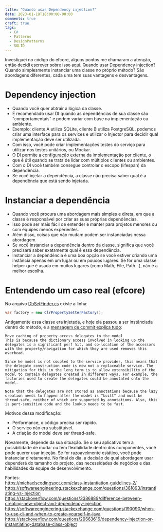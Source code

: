 ```yaml
---
title: "Quando usar Dependency injection?"
date: 2023-01-18T18:00:00-00:00
comments: true
craft: true
tags:
  - C#
  - Patterns
  - DesignPatterns
  - SOLID
---
```


Investiguei no código do efcore, alguns pontos me chamaram a atenção, então decidi escrever sobre isso aqui.
Quando usar Dependency injection? Quando simplesmente instanciar uma classe no próprio método?
São abordagens diferentes, cada uma tem suas vantagens e desvantagens.

# Dependency injection
- Quando você quer abtrair a lógica da classe.
- É recomendado usar DI quando as dependências de sua classe são "comportamentais" e podem variar com base na implementação ou ambiente.
- Exemplo: cliente A utiliza SQLite, cliente B utiliza PostgreSQL, podemos criar uma interface para os services e utilizar o Injector para decidir qual implementação deve ser utilizada.
- Com isso, você pode criar implementações testes do serviço para utilizar nos testes unitários, ou Mockar.
- O DI permite a configuração externa da implementação por cliente, o que é útil quando se trata de lidar com múltiplos clientes ou ambientes.
- Com o DI você também consegue controlar o escopo (lifespan) da dependência.
- Se você injetar a dependência, a classe não precisa saber qual é a dependência que está sendo injetada.

# Instanciar a dependência
- Quando você procura uma abordagem mais simples e direta, em que a classe é responsável por criar as suas próprias dependências.
- Isso pode ser mais fácil de entender e manter para projetos menores ou com equipes menos experientes.
- Além disso, coisas que não mudam podem ser instanciadas nessa abordagem.
- Se você instanciar a dependência dentro da classe, significa que você precisará saber exatamente qual é essa dependência.
- Instanciar a dependência é uma boa opção se você estiver criando uma instância apenas em um lugar ou em poucos lugares. Se for uma classe helper que é usada em muitos lugares (como Math, File, Path...), não é a melhor escolha.

# Entendendo um caso real (efcore)

No arquivo [DbSetFinder.cs](https://github.com/dotnet/efcore/blob/main/src/EFCore/Infrastructure/Internal/DbSetFinder.cs) existe a linha:
```csharp
var factory = new ClrPropertySetterFactory();
```

Antigamente essa classe era injetada, e hoje ela passou a ser instânciada dentro do método, e a [mensagem de commit explica tudo](https://github.com/dotnet/efcore/commit/b786b4614789e35986e7811fccc848ec543e428d):
```
Move caching of property access delegates to the model
This is because the dictionary access involved in looking up the delegates is a significant perf hit, and co-location of the accessors with the property/navigation for which they are used removes this overhead.

Since he model is not coupled to the service provider, this means that the delegate construction code is now not a replaceable service. The mitigation for this in the long term is to allow extensibility of the model to contain delegates created in different ways. For example, the factories used to create the delegates could be annotated onto the model.

Note that the delegates are not stored as annotations because the lazy creation needs to happen after the model is "built" and must be thread-safe, neither of which are supported by annotations. Also, this is pert-sensitive code and the lookup needs to be fast.
```

Motivos dessa modificação:
- Performance, o código precisa ser rápido.
- O serviço não era substituível.
- A criação do model deve ser thread-safe.

Novamente, depende da sua situação. Se o seu aplicativo tem a possibilidade de mudar ou tem flexibilidade dentro dos componentes, você pode querer usar injeção.
Se for razoavelmente estático, você pode instanciar diretamente.
No final do dia, a decisão de qual abordagem usar dependerá do tamanho do projeto, das necessidades de negócios e das habilidades da equipe de desenvolvimento.

Fontes: <br>
https://michaelscodingspot.com/class-instantiation-guidelines-2/ <br>
https://softwareengineering.stackexchange.com/questions/361893/instantiating-vs-injection <br>
https://stackoverflow.com/questions/3386889/difference-between-creating-new-object-and-dependency-injection <br>
https://softwareengineering.stackexchange.com/questions/190090/when-to-use-di-and-when-to-create-yourself-in-java <br>
https://stackoverflow.com/questions/29663616/dependency-injection-or-instantiating-database-class-object <br>
